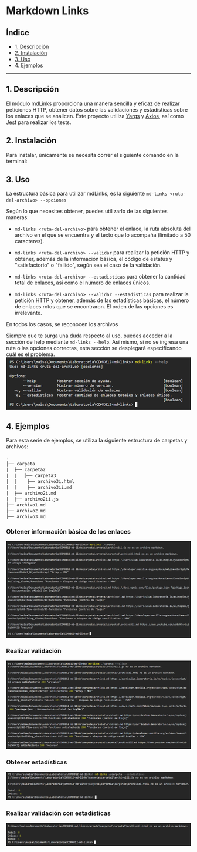 # Markdown Links

## Índice

* [1. Descripción](#1-descripción)
* [2. Instalación](#2-instalación)
* [3. Uso](#3-uso)
* [4. Ejemplos](#4-ejemplos)

***

## 1. Descripción

El módulo mdLinks proporciona una manera sencilla y eficaz de realizar peticiones HTTP, obtener datos sobre las validaciones y estadísticas sobre los enlaces que se analicen. Este proyecto utiliza [Yargs](https://yargs.js.org/) y [Axios](https://axios-http.com/), así como [Jest](https://jestjs.io/) para realizar los tests.

## 2. Instalación

Para instalar, únicamente se necesita correr el siguiente comando en la terminal:

## 3. Uso
La estructura básica para utilizar mdLinks, es la siguiente
`md-links <ruta-del-archivo> --opciones`

Según lo que necesites obtener, puedes utilizarlo de las siguientes maneras: 

* `md-links <ruta-del-archivo>` para obtener el enlace, la ruta absoluta del archivo en el que se encuentra y el texto que lo acompaña (limitado a 50 caracteres).

* `md-links <ruta-del-archivo> --validar` para realizar la petición HTTP y obtener, además de la información básica, el código de estatus y "satisfactorio" o "fallido", según sea el caso de la validación.

* `md-links <ruta-del-archivo> --estadisticas` para obtener la cantidad total de enlaces, así como el número de enlaces únicos.

* `md-links <ruta-del-archivo> --validar --estadisticas` para realizar la petición HTTP y obtener, además de las estadísticas básicas, el número de enlaces rotos que se encontraron. El orden de las opciones es irrelevante.

En todos los casos, se reconocen los archivos

Siempre que te surga una duda respecto al uso, puedes acceder a la sección de help mediante `md-links --help`. Así mismo, si no se ingresa una ruta o las opciones correctas, esta sección se desplegará especificando cuál es el problema.
![Captura de pantalla de sección help](./help.png)

## 4. Ejemplos
Para esta serie de ejemplos, se utiliza la siguiente estructura de carpetas y archivos:

```text
.
├── carpeta
|  ├── carpeta2
|  |   ├── carpeta3
|  |    ├── archivo3i.html
|  |    ├── archivo3ii.md
|  ├── archivo2i.md
|  ├── archivo2ii.js
├── archivo1.md
├── archivo2.md
├── archivo3.md 
```
### Obtener información básica de los enlaces
![Captura de pantalla de primer ejemplo](./Ejemplo1.png)

### Realizar validación
![Captura de pantalla de segundo ejemplo](./Ejemplo2.png)

### Obtener estadísticas 
![Captura de pantalla de tercer ejemplo](./Ejemplo3.png)

### Realizar validación con estadísticas
![Captura de pantalla de cuarto ejemplo](./Ejemplo4.png)
